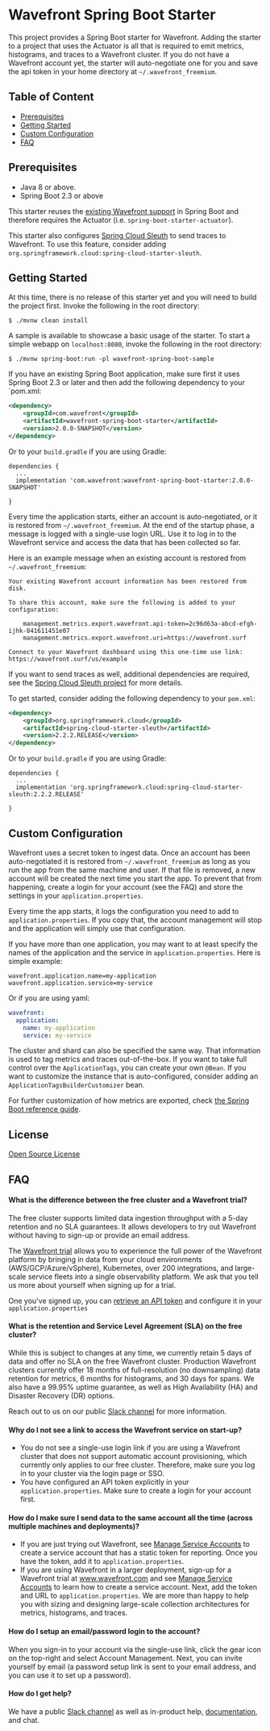 # Wavefront Spring Boot Starter

This project provides a Spring Boot starter for Wavefront. Adding the starter to a project
that uses the Actuator is all that is required to emit metrics, histograms, and traces to
a Wavefront cluster. If you do not have a Wavefront account yet, the starter will
auto-negotiate one for you and save the api token in your home directory at
`~/.wavefront_freemium`.  

## Table of Content

* [Prerequisites](#Prerequisites)
* [Getting Started](#getting-started)
* [Custom Configuration](#custom-configuration)
* [FAQ](#faq)

## Prerequisites

* Java 8 or above.
* Spring Boot 2.3 or above

This starter reuses the [existing Wavefront support](https://docs.spring.io/spring-boot/docs/current/reference/html/production-ready-features.html#production-ready-metrics-export-wavefront)
in Spring Boot and therefore requires the Actuator (i.e. `spring-boot-starter-actuator`).

This starter also configures [Spring Cloud Sleuth](https://spring.io/projects/spring-cloud-sleuth)
to send traces to Wavefront. To use this feature, consider adding
`org.springframework.cloud:spring-cloud-starter-sleuth`.

## Getting Started

At this time, there is no release of this starter yet and you will need to build the
project first. Invoke the following in the root directory:

```shell script
$ ./mvnw clean install
```

A sample is available to showcase a basic usage of the starter. To start a simple webapp
on `localhost:8080`, invoke the following in the root directory:

```shell script
$ ./mvnw spring-boot:run -pl wavefront-spring-boot-sample
```

If you have an existing Spring Boot application, make sure first it uses Spring Boot 2.3
or later and then add the following dependency to your `pom.xml:

```xml
<dependency>
    <groupId>com.wavefront</groupId>
    <artifactId>wavefront-spring-boot-starter</artifactId>
    <version>2.0.0-SNAPSHOT</version>
</dependency>
```

Or to your `build.gradle` if you are using Gradle:

```
dependencies {
  ...
  implementation 'com.wavefront:wavefront-spring-boot-starter:2.0.0-SNAPSHOT'
  
}
```

Every time the application starts, either an account is auto-negotiated, or it is restored
from `~/.wavefront_freemium`. At the end of the startup phase, a message is logged with a
single-use login URL. Use it to log in to the Wavefront service and access the data that
has been collected so far.

Here is an example message when an existing account is restored from `~/.wavefront_freemium`:

```text
Your existing Wavefront account information has been restored from disk.

To share this account, make sure the following is added to your configuration:

	management.metrics.export.wavefront.api-token=2c96d63a-abcd-efgh-ijhk-841611451e07
	management.metrics.export.wavefront.uri=https://wavefront.surf

Connect to your Wavefront dashboard using this one-time use link:
https://wavefront.surf/us/example
```

If you want to send traces as well, additional dependencies are required, see the
[Spring Cloud Sleuth project](https://spring.io/projects/spring-cloud-sleuth) for more
details.

To get started, consider adding the following dependency to your `pom.xml`:

```xml
<dependency>
    <groupId>org.springframework.cloud</groupId>
    <artifactId>spring-cloud-starter-sleuth</artifactId>
    <version>2.2.2.RELEASE</version>
</dependency>
```

Or to your `build.gradle` if you are using Gradle:

```
dependencies {
  ...
  implementation 'org.springframework.cloud:spring-cloud-starter-sleuth:2.2.2.RELEASE'

}
```

## Custom Configuration

Wavefront uses a secret token to ingest data. Once an account has been auto-negotiated it
is restored from `~/.wavefront_freemium` as long as you run the app from the same machine and
user. If that file is removed, a new account will be created the next time you start the
app. To prevent that from happening, create a login for your account (see the FAQ) and
store the settings in your `application.properties`.

Every time the app starts, it logs the configuration you need to add to
`application.properties`. If you copy that, the account management will stop and the
application will simply use that configuration.

If you have more than one application, you may want to at least specify the names of the
application and the service in `application.properties`. Here is simple example:

```properties 
wavefront.application.name=my-application
wavefront.application.service=my-service
```

Or if you are using yaml:

```yaml
wavefront:
  application:
    name: my-application
    service: my-service
``` 

The cluster and shard can also be specified the same way. That information is used to
tag metrics and traces out-of-the-box. If you want to take full control over the
`ApplicationTags`, you can create your own `@Bean`. If you want to customize the instance
that is auto-configured, consider adding an `ApplicationTagsBuilderCustomizer` bean.

For further customization of how metrics are exported, check [the Spring Boot reference
guide](https://docs.spring.io/spring-boot/docs/current/reference/html/production-ready-features.html#production-ready-metrics-export-wavefront).


## License

[Open Source License](open_source_licenses.txt)

## FAQ

#### What is the difference between the free cluster and a Wavefront trial?

The free cluster supports limited data ingestion throughput with a 5-day retention and no
SLA guarantees. It allows developers to try out Wavefront without having to sign-up or
provide an email address.

The [Wavefront trial](https://www.wavefront.com/sign-up/) allows you to experience the
full power of the Wavefront platform by bringing in data from your cloud environments
(AWS/GCP/Azure/vSphere), Kubernetes, over 200 integrations, and large-scale service fleets
into a single observability platform. We ask that you tell us more about yourself when
signing up for a trial.

One you've signed up, you can [retrieve an API token](https://docs.wavefront.com/users_account_managing.html#generate-an-api-token)
and configure it in your `application.properties`

#### What is the retention and Service Level Agreement (SLA) on the free cluster?

While this is subject to changes at any time, we currently retain 5 days of data and offer
no SLA on the free Wavefront cluster. Production Wavefront clusters currently offer 18
months of full-resolution (no downsampling) data retention for metrics, 6 months for
histograms, and 30 days for spans. We also have a 99.95% uptime guarantee, as well as High
Availability (HA) and Disaster Recovery (DR) options.

Reach out to us on our public [Slack channel](https://www.wavefront.com/join-public-slack)
for more information.

#### Why do I not see a link to access the Wavefront service on start-up?

* You do not see a single-use login link if you are using a Wavefront cluster that does
not support automatic account provisioning, which currently only applies to our free
cluster. Therefore, make sure you log in to your cluster via the login page or SSO.
* You have configured an API token explicitly in your `application.properties`. Make sure
to create a login for your account first.

#### How do I make sure I send data to the same account all the time (across multiple machines and deployments)?

* If you are just trying out Wavefront, see [Manage Service Accounts](
https://docs.wavefront.com/accounts.html#service-accounts) to create a service account that has a
static token for reporting. Once you have the token, add it to `application.properties`.
* If you are using Wavefront in a larger deployment, sign-up for a Wavefront trial at
www.wavefront.com and see [Manage Service Accounts](
https://docs.wavefront.com/accounts.html#service-accounts) to learn how to create a service account.
Next, add the token and URL to `application.properties`. We are more than happy to help
you with sizing and designing large-scale collection architectures for metrics,
histograms, and traces.
 
#### How do I setup an email/password login to the account?

When you sign-in to your account via the single-use link, click the gear icon on the
top-right and select Account Management. Next, you can invite yourself by email (a password
setup link is sent to your email address, and you can use it to set up a password).

#### How do I get help?

We have a public [Slack channel](https://www.wavefront.com/join-public-slack) as well as
in-product help, [documentation](https://docs.wavefront.com/), and chat.
